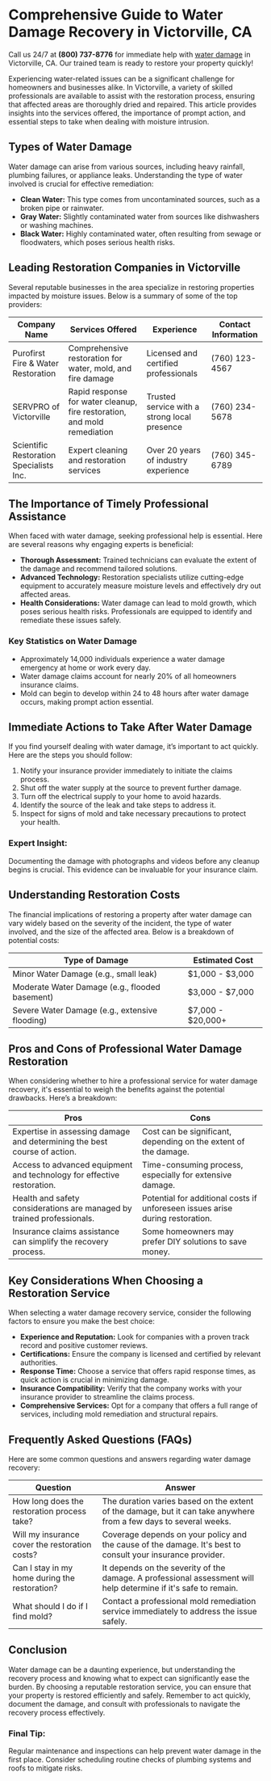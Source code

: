 # Comprehensive Guide to Water Damage Recovery in Victorville, CA

Call us 24/7 at **(800) 737-8776** for immediate help with [water damage](https://waterdamagerestoration.pages.dev/) in Victorville, CA. Our trained team is ready to restore your property quickly!

Experiencing water-related issues can be a significant challenge for homeowners and businesses alike. In Victorville, a variety of skilled professionals are available to assist with the restoration process, ensuring that affected areas are thoroughly dried and repaired. This article provides insights into the services offered, the importance of prompt action, and essential steps to take when dealing with moisture intrusion.

## Types of Water Damage

Water damage can arise from various sources, including heavy rainfall, plumbing failures, or appliance leaks. Understanding the type of water involved is crucial for effective remediation:

- **Clean Water:** This type comes from uncontaminated sources, such as a broken pipe or rainwater.
- **Gray Water:** Slightly contaminated water from sources like dishwashers or washing machines.
- **Black Water:** Highly contaminated water, often resulting from sewage or floodwaters, which poses serious health risks.

## Leading Restoration Companies in Victorville

Several reputable businesses in the area specialize in restoring properties impacted by moisture issues. Below is a summary of some of the top providers:

| Company Name                          | Services Offered                                       | Experience                        | Contact Information |
|---------------------------------------|-------------------------------------------------------|-----------------------------------|----------------------|
| Purofirst Fire & Water Restoration    | Comprehensive restoration for water, mold, and fire damage | Licensed and certified professionals | (760) 123-4567       |
| SERVPRO of Victorville                | Rapid response for water cleanup, fire restoration, and mold remediation | Trusted service with a strong local presence | (760) 234-5678       |
| Scientific Restoration Specialists Inc. | Expert cleaning and restoration services               | Over 20 years of industry experience | (760) 345-6789       |

## The Importance of Timely Professional Assistance

When faced with water damage, seeking professional help is essential. Here are several reasons why engaging experts is beneficial:

- **Thorough Assessment:** Trained technicians can evaluate the extent of the damage and recommend tailored solutions.
- **Advanced Technology:** Restoration specialists utilize cutting-edge equipment to accurately measure moisture levels and effectively dry out affected areas.
- **Health Considerations:** Water damage can lead to mold growth, which poses serious health risks. Professionals are equipped to identify and remediate these issues safely.

### Key Statistics on Water Damage

- Approximately 14,000 individuals experience a water damage emergency at home or work every day.
- Water damage claims account for nearly 20% of all homeowners insurance claims.
- Mold can begin to develop within 24 to 48 hours after water damage occurs, making prompt action essential.

## Immediate Actions to Take After Water Damage

If you find yourself dealing with water damage, it’s important to act quickly. Here are the steps you should follow:

1. Notify your insurance provider immediately to initiate the claims process.
2. Shut off the water supply at the source to prevent further damage.
3. Turn off the electrical supply to your home to avoid hazards.
4. Identify the source of the leak and take steps to address it.
5. Inspect for signs of mold and take necessary precautions to protect your health.

### Expert Insight:

Documenting the damage with photographs and videos before any cleanup begins is crucial. This evidence can be invaluable for your insurance claim.

## Understanding Restoration Costs

The financial implications of restoring a property after water damage can vary widely based on the severity of the incident, the type of water involved, and the size of the affected area. Below is a breakdown of potential costs:

| Type of Damage                          | Estimated Cost       |
|-----------------------------------------|----------------------|
| Minor Water Damage (e.g., small leak)  | $1,000 - $3,000      |
| Moderate Water Damage (e.g., flooded basement) | $3,000 - $7,000      |
| Severe Water Damage (e.g., extensive flooding) | $7,000 - $20,000+    |

## Pros and Cons of Professional Water Damage Restoration

When considering whether to hire a professional service for water damage recovery, it's essential to weigh the benefits against the potential drawbacks. Here’s a breakdown:

| Pros                                           | Cons                                         |
|------------------------------------------------|---------------------------------------------|
| Expertise in assessing damage and determining the best course of action. | Cost can be significant, depending on the extent of the damage. |
| Access to advanced equipment and technology for effective restoration. | Time-consuming process, especially for extensive damage. |
| Health and safety considerations are managed by trained professionals. | Potential for additional costs if unforeseen issues arise during restoration. |
| Insurance claims assistance can simplify the recovery process. | Some homeowners may prefer DIY solutions to save money. |

## Key Considerations When Choosing a Restoration Service

When selecting a water damage recovery service, consider the following factors to ensure you make the best choice:

- **Experience and Reputation:** Look for companies with a proven track record and positive customer reviews.
- **Certifications:** Ensure the company is licensed and certified by relevant authorities.
- **Response Time:** Choose a service that offers rapid response times, as quick action is crucial in minimizing damage.
- **Insurance Compatibility:** Verify that the company works with your insurance provider to streamline the claims process.
- **Comprehensive Services:** Opt for a company that offers a full range of services, including mold remediation and structural repairs.

## Frequently Asked Questions (FAQs)

Here are some common questions and answers regarding water damage recovery:

| Question                                      | Answer                                                      |
|-----------------------------------------------|-------------------------------------------------------------|
| How long does the restoration process take?  | The duration varies based on the extent of the damage, but it can take anywhere from a few days to several weeks. |
| Will my insurance cover the restoration costs? | Coverage depends on your policy and the cause of the damage. It's best to consult your insurance provider. |
| Can I stay in my home during the restoration? | It depends on the severity of the damage. A professional assessment will help determine if it's safe to remain. |
| What should I do if I find mold?            | Contact a professional mold remediation service immediately to address the issue safely. |

## Conclusion

Water damage can be a daunting experience, but understanding the recovery process and knowing what to expect can significantly ease the burden. By choosing a reputable restoration service, you can ensure that your property is restored efficiently and safely. Remember to act quickly, document the damage, and consult with professionals to navigate the recovery process effectively.

### Final Tip:

Regular maintenance and inspections can help prevent water damage in the first place. Consider scheduling routine checks of plumbing systems and roofs to mitigate risks.
